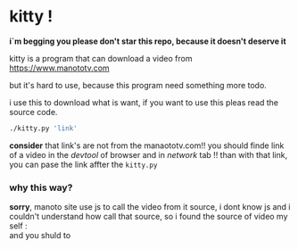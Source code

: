 # kitty !

**i`m begging you please don't star this repo, because it doesn't deserve it**

kitty is a program that can download a video from https://www.manototv.com

but it's hard to use, because this program need something more todo.

i use this to download what is want, if you want to use this pleas read the source code.

```bash
./kitty.py 'link'
```

**consider** that link's are not from the manaototv.com!! you should finde link of a video in the
*devtool* of browser and in *network* tab !!
than with that link, you can pase the link affter the `kitty.py`

### why this way?
**sorry**, manoto site use js to call the video from it source, i dont know js and i couldn't understand
how call that source, so i found the source of video my self :\
and you shuld to